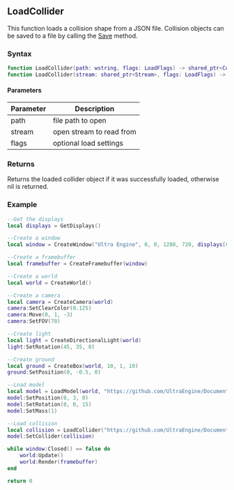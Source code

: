 ## LoadCollider

This function loads a collision shape from a JSON file. Collision objects can be saved to a file by calling the [Save](Asset_Save.md) method.

### Syntax

```lua
function LoadCollider(path: wstring, flags: LoadFlags) -> shared_ptr<Collider>
function LoadCollider(stream: shared_ptr<Stream>, flags: LoadFlags) -> shared_ptr<Collider>
```

#### Parameters

| Parameter | Description |
| --- | --- |
| path | file path to open |
| stream | open stream to read from |
| flags | optional load settings |

### Returns

Returns the loaded collider object if it was successfully loaded, otherwise nil is returned.

### Example

```lua
--Get the displays
local displays = GetDisplays()

--Create a window
local window = CreateWindow("Ultra Engine", 0, 0, 1280, 720, displays[0], WINDOW_CENTER | WINDOW_TITLEBAR)

--Create a framebuffer
local framebuffer = CreateFramebuffer(window)

--Create a world
local world = CreateWorld()

--Create a camera
local camera = CreateCamera(world)
camera:SetClearColor(0.125)
camera:Move(0, 1, -3)
camera:SetFOV(70)

--Create light
local light = CreateDirectionalLight(world)
light:SetRotation(45, 35, 0)

--Create ground
local ground = CreateBox(world, 10, 1, 10)
ground:SetPosition(0, -0.5, 0)

--Load model
local model = LoadModel(world, "https://github.com/UltraEngine/Documentation/raw/master/Assets/Models/Containers/crate01.glb")
model:SetPosition(0, 3, 0)
model:SetRotation(0, 0, 15)
model:SetMass(1)

--Load collision
local collision = LoadCollider("https://github.com/UltraEngine/Documentation/raw/master/Assets/Models/Containers/crate01.phy")
model:SetCollider(collision)

while window:Closed() == false do
    world:Update()
    world:Render(framebuffer)
end

return 0
```